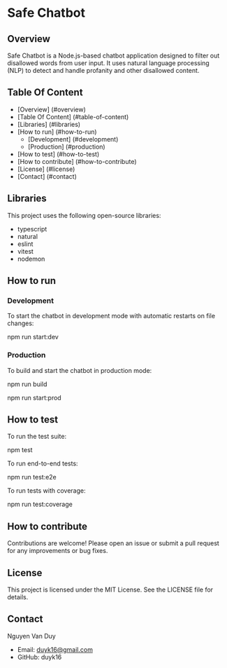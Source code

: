 # Safe Chatbot

## Overview

Safe Chatbot is a Node.js-based chatbot application designed to filter out disallowed words from user input. It uses natural language processing (NLP) to detect and handle profanity and other disallowed content.

## Table Of Content

- [Overview] (#overview)
- [Table Of Content] (#table-of-content)
- [Libraries] (#libraries)
- [How to run] (#how-to-run)
  - [Development] (#development)
  - [Production] (#production)
- [How to test] (#how-to-test)
- [How to contribute] (#how-to-contribute)
- [License] (#license)
- [Contact] (#contact)

## Libraries

This project uses the following open-source libraries:

- typescript
- natural
- eslint
- vitest
- nodemon

## How to run

### Development

To start the chatbot in development mode with automatic restarts on file changes:

npm run start:dev

### Production

To build and start the chatbot in production mode:

npm run build

npm run start:prod

## How to test

To run the test suite:

npm test

To run end-to-end tests:

npm run test:e2e

To run tests with coverage:

npm run test:coverage

## How to contribute

Contributions are welcome! Please open an issue or submit a pull request for any improvements or bug fixes.

## License

This project is licensed under the MIT License. See the LICENSE file for details.

## Contact

Nguyen Van Duy

- Email: duyk16@gmail.com
- GitHub: duyk16
